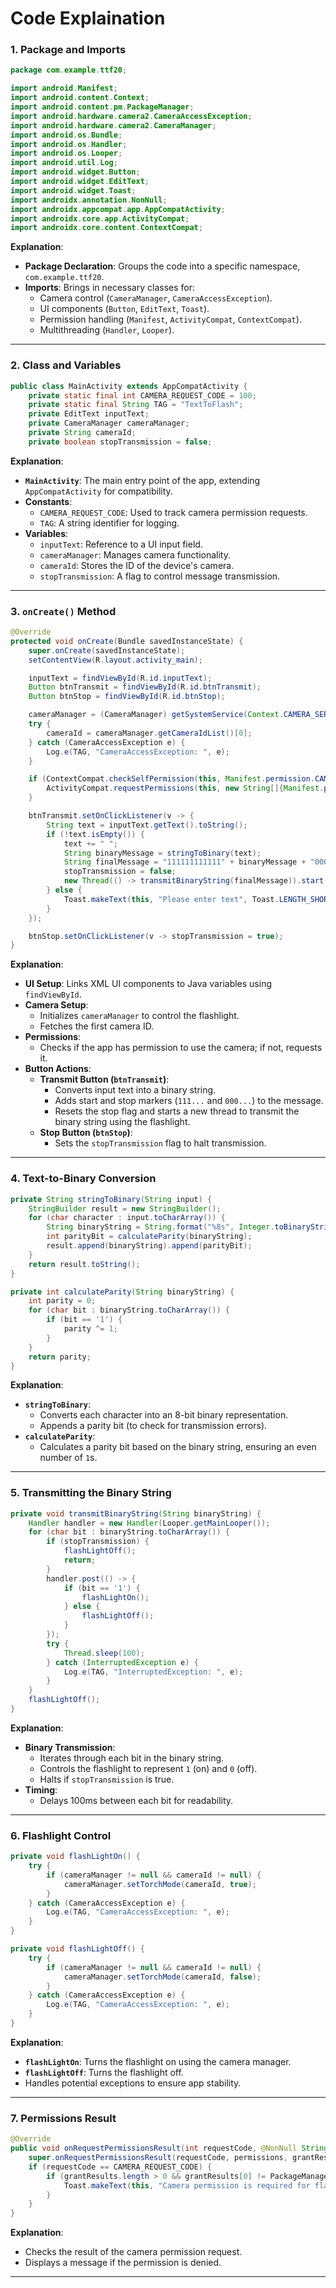 # Code Explaination

### **1. Package and Imports**
```java
package com.example.ttf20;

import android.Manifest;
import android.content.Context;
import android.content.pm.PackageManager;
import android.hardware.camera2.CameraAccessException;
import android.hardware.camera2.CameraManager;
import android.os.Bundle;
import android.os.Handler;
import android.os.Looper;
import android.util.Log;
import android.widget.Button;
import android.widget.EditText;
import android.widget.Toast;
import androidx.annotation.NonNull;
import androidx.appcompat.app.AppCompatActivity;
import androidx.core.app.ActivityCompat;
import androidx.core.content.ContextCompat;
```

**Explanation**:
- **Package Declaration**: Groups the code into a specific namespace, `com.example.ttf20`.
- **Imports**: Brings in necessary classes for:
  - Camera control (`CameraManager`, `CameraAccessException`).
  - UI components (`Button`, `EditText`, `Toast`).
  - Permission handling (`Manifest`, `ActivityCompat`, `ContextCompat`).
  - Multithreading (`Handler`, `Looper`).

---

### **2. Class and Variables**
```java
public class MainActivity extends AppCompatActivity {
    private static final int CAMERA_REQUEST_CODE = 100;
    private static final String TAG = "TextToFlash";
    private EditText inputText;
    private CameraManager cameraManager;
    private String cameraId;
    private boolean stopTransmission = false;
```

**Explanation**:
- **`MainActivity`**: The main entry point of the app, extending `AppCompatActivity` for compatibility.
- **Constants**:
  - `CAMERA_REQUEST_CODE`: Used to track camera permission requests.
  - `TAG`: A string identifier for logging.
- **Variables**:
  - `inputText`: Reference to a UI input field.
  - `cameraManager`: Manages camera functionality.
  - `cameraId`: Stores the ID of the device's camera.
  - `stopTransmission`: A flag to control message transmission.

---

### **3. `onCreate()` Method**
```java
@Override
protected void onCreate(Bundle savedInstanceState) {
    super.onCreate(savedInstanceState);
    setContentView(R.layout.activity_main);

    inputText = findViewById(R.id.inputText);
    Button btnTransmit = findViewById(R.id.btnTransmit);
    Button btnStop = findViewById(R.id.btnStop);

    cameraManager = (CameraManager) getSystemService(Context.CAMERA_SERVICE);
    try {
        cameraId = cameraManager.getCameraIdList()[0];
    } catch (CameraAccessException e) {
        Log.e(TAG, "CameraAccessException: ", e);
    }

    if (ContextCompat.checkSelfPermission(this, Manifest.permission.CAMERA) != PackageManager.PERMISSION_GRANTED) {
        ActivityCompat.requestPermissions(this, new String[]{Manifest.permission.CAMERA}, CAMERA_REQUEST_CODE);
    }

    btnTransmit.setOnClickListener(v -> {
        String text = inputText.getText().toString();
        if (!text.isEmpty()) {
            text += " ";
            String binaryMessage = stringToBinary(text);
            String finalMessage = "111111111111" + binaryMessage + "000000000000";
            stopTransmission = false;
            new Thread(() -> transmitBinaryString(finalMessage)).start();
        } else {
            Toast.makeText(this, "Please enter text", Toast.LENGTH_SHORT).show();
        }
    });

    btnStop.setOnClickListener(v -> stopTransmission = true);
}
```

**Explanation**:
- **UI Setup**: Links XML UI components to Java variables using `findViewById`.
- **Camera Setup**:
  - Initializes `cameraManager` to control the flashlight.
  - Fetches the first camera ID.
- **Permissions**:
  - Checks if the app has permission to use the camera; if not, requests it.
- **Button Actions**:
  - **Transmit Button (`btnTransmit`)**:
    - Converts input text into a binary string.
    - Adds start and stop markers (`111...` and `000...`) to the message.
    - Resets the stop flag and starts a new thread to transmit the binary string using the flashlight.
  - **Stop Button (`btnStop`)**:
    - Sets the `stopTransmission` flag to halt transmission.

---

### **4. Text-to-Binary Conversion**
```java
private String stringToBinary(String input) {
    StringBuilder result = new StringBuilder();
    for (char character : input.toCharArray()) {
        String binaryString = String.format("%8s", Integer.toBinaryString(character)).replaceAll(" ", "0");
        int parityBit = calculateParity(binaryString);
        result.append(binaryString).append(parityBit);
    }
    return result.toString();
}

private int calculateParity(String binaryString) {
    int parity = 0;
    for (char bit : binaryString.toCharArray()) {
        if (bit == '1') {
            parity ^= 1;
        }
    }
    return parity;
}
```

**Explanation**:
- **`stringToBinary`**:
  - Converts each character into an 8-bit binary representation.
  - Appends a parity bit (to check for transmission errors).
- **`calculateParity`**:
  - Calculates a parity bit based on the binary string, ensuring an even number of `1`s.

---

### **5. Transmitting the Binary String**
```java
private void transmitBinaryString(String binaryString) {
    Handler handler = new Handler(Looper.getMainLooper());
    for (char bit : binaryString.toCharArray()) {
        if (stopTransmission) {
            flashLightOff();
            return;
        }
        handler.post(() -> {
            if (bit == '1') {
                flashLightOn();
            } else {
                flashLightOff();
            }
        });
        try {
            Thread.sleep(100);
        } catch (InterruptedException e) {
            Log.e(TAG, "InterruptedException: ", e);
        }
    }
    flashLightOff();
}
```

**Explanation**:
- **Binary Transmission**:
  - Iterates through each bit in the binary string.
  - Controls the flashlight to represent `1` (on) and `0` (off).
  - Halts if `stopTransmission` is true.
- **Timing**:
  - Delays 100ms between each bit for readability.

---

### **6. Flashlight Control**
```java
private void flashLightOn() {
    try {
        if (cameraManager != null && cameraId != null) {
            cameraManager.setTorchMode(cameraId, true);
        }
    } catch (CameraAccessException e) {
        Log.e(TAG, "CameraAccessException: ", e);
    }
}

private void flashLightOff() {
    try {
        if (cameraManager != null && cameraId != null) {
            cameraManager.setTorchMode(cameraId, false);
        }
    } catch (CameraAccessException e) {
        Log.e(TAG, "CameraAccessException: ", e);
    }
}
```

**Explanation**:
- **`flashLightOn`**: Turns the flashlight on using the camera manager.
- **`flashLightOff`**: Turns the flashlight off.
- Handles potential exceptions to ensure app stability.

---

### **7. Permissions Result**
```java
@Override
public void onRequestPermissionsResult(int requestCode, @NonNull String[] permissions, @NonNull int[] grantResults) {
    super.onRequestPermissionsResult(requestCode, permissions, grantResults);
    if (requestCode == CAMERA_REQUEST_CODE) {
        if (grantResults.length > 0 && grantResults[0] != PackageManager.PERMISSION_GRANTED) {
            Toast.makeText(this, "Camera permission is required for flash control", Toast.LENGTH_SHORT).show();
        }
    }
}
```

**Explanation**:
- Checks the result of the camera permission request.
- Displays a message if the permission is denied.

---
